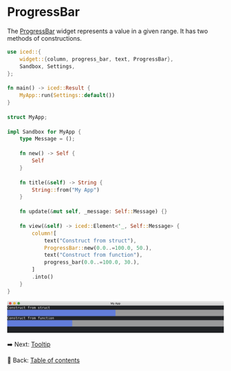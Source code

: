# ProgressBar

The [ProgressBar](https://docs.iced.rs/iced/widget/progress_bar/struct.ProgressBar.html) widget represents a value in a given range.
It has two methods of constructions.

```rust
use iced::{
    widget::{column, progress_bar, text, ProgressBar},
    Sandbox, Settings,
};

fn main() -> iced::Result {
    MyApp::run(Settings::default())
}

struct MyApp;

impl Sandbox for MyApp {
    type Message = ();

    fn new() -> Self {
        Self
    }

    fn title(&self) -> String {
        String::from("My App")
    }

    fn update(&mut self, _message: Self::Message) {}

    fn view(&self) -> iced::Element<'_, Self::Message> {
        column![
            text("Construct from struct"),
            ProgressBar::new(0.0..=100.0, 50.),
            text("Construct from function"),
            progress_bar(0.0..=100.0, 30.),
        ]
        .into()
    }
}
```

![ProgressBar](./pic/progressbar.png)

:arrow_right:  Next: [Tooltip](./tooltip.md)

:blue_book: Back: [Table of contents](./../README.md)
